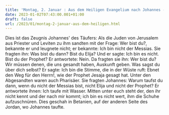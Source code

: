 ```yaml
---
title: 'Montag, 2. Januar : Aus dem Heiligen Evangelium nach Johannes - Joh 1,19-28.'
date: 2023-01-02T07:43:00.001+01:00
draft: false
url: /2023/01/montag-2-januar-aus-dem-heiligen.html
---
```


Dies ist das Zeugnis Johannes' des Täufers: Als die Juden von Jerusalem aus Priester und Leviten zu ihm sandten mit der Frage: Wer bist du?, bekannte er und leugnete nicht; er bekannte: Ich bin nicht der Messias. Sie fragten ihn: Was bist du dann? Bist du Elija? Und er sagte: Ich bin es nicht. Bist du der Prophet? Er antwortete: Nein. Da fragten sie ihn: Wer bist du? Wir müssen denen, die uns gesandt haben, Auskunft geben. Was sagst du über dich selbst? Er sagte: Ich bin die Stimme, die in der Wüste ruft: Ebnet den Weg für den Herrn!, wie der Prophet Jesaja gesagt hat. Unter den Abgesandten waren auch Pharisäer. Sie fragten Johannes: Warum taufst du dann, wenn du nicht der Messias bist, nicht Elija und nicht der Prophet? Er antwortete ihnen: Ich taufe mit Wasser. Mitten unter euch steht der, den ihr nicht kennt und der nach mir kommt; ich bin es nicht wert, ihm die Schuhe aufzuschnüren. Dies geschah in Betanien, auf der anderen Seite des Jordan, wo Johannes taufte.